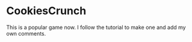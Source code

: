 # CookiesCrunch
This is a popular game now.
I follow the tutorial to make one and add my own comments.
